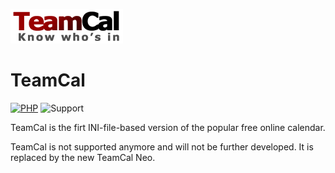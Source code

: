 ![TeamCal](https://github.com/glewe/teamcal/raw/master/src/img/logo.gif)
# TeamCal
[![PHP](https://img.shields.io/badge/Language-PHP-8892BF.svg)](https://www.php.net/)
![Support](https://img.shields.io/badge/Support-End%20of%20life-critical.svg)

TeamCal is the firt INI-file-based version of the popular free online calendar.

TeamCal is not supported anymore and will not be further developed. It is replaced by the new TeamCal Neo.
